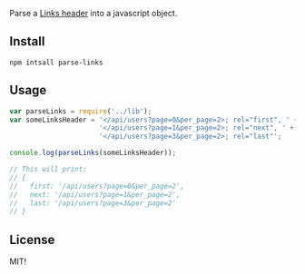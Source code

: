 Parse a [Links header](http://www.w3.org/Protocols/9707-link-header.html) into a javascript object.

## Install

    npm intsall parse-links

## Usage

~~~javascript
var parseLinks = require('../lib');
var someLinksHeader = '</api/users?page=0&per_page=2>; rel="first", ' +
                      '</api/users?page=1&per_page=2>; rel="next", ' +
                      '</api/users?page=3&per_page=2>; rel="last"';

console.log(parseLinks(someLinksHeader));

// This will print:
// { 
//   first: '/api/users?page=0&per_page=2',
//   next: '/api/users?page=1&per_page=2',
//   last: '/api/users?page=3&per_page=2' 
// }
~~~

## License

MIT!